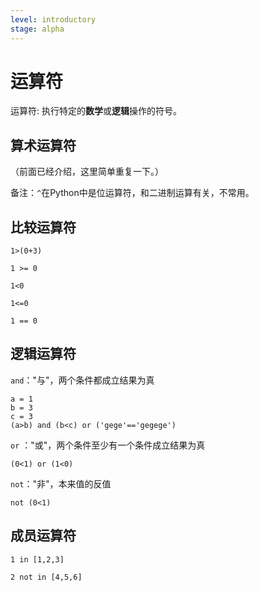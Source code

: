 ```yaml
---
level: introductory
stage: alpha
---
```


# 运算符

运算符: 执行特定的**数学**或**逻辑**操作的符号。

## 算术运算符

（前面已经介绍，这里简单重复一下。）

备注：`^`在Python中是位运算符，和二进制运算有关，不常用。

## 比较运算符

```{code-cell} ipython3
1>(0+3)
```

```{code-cell} ipython3
1 >= 0
```

```{code-cell} ipython3
1<0
```

```{code-cell} ipython3
1<=0
```

```{code-cell} ipython3
1 == 0
```

## 逻辑运算符

`and`："与"，两个条件都成立结果为真

```{code-cell} ipython3
a = 1
b = 3
c = 3
(a>b) and (b<c) or ('gege'=='gegege')
```

`or` ："或"，两个条件至少有一个条件成立结果为真

```{code-cell} ipython3
(0<1) or (1<0)
```

`not`："非"，本来值的反值

```{code-cell} ipython3
not (0<1)
```

## 成员运算符

```{code-cell} ipython3
1 in [1,2,3]
```

```{code-cell} ipython3
2 not in [4,5,6]
```
